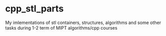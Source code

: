 # cpp_stl_parts
My imlementations of stl containers, structures, algorithms and some other tasks during 1-2 term of MIPT algorithms/cpp courses

